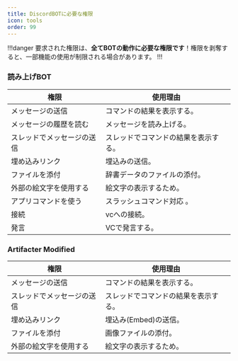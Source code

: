 ```yaml
---
title: DiscordBOTに必要な権限
icon: tools
order: 99
---
```


!!!danger
要求された権限は、**全てBOTの動作に必要な権限です**！権限を剥奪すると、一部機能の使用が制限される場合があります。
!!!

### 読み上げBOT
| 権限 | 使用理由 |
| ---------------------- | ---------------------- | 
| メッセージの送信 | コマンドの結果を表示する。|
| メッセージの履歴を読む | メッセージを読み上げる。|
| スレッドでメッセージの送信 | スレッドでコマンドの結果を表示する。|
| 埋め込みリンク | 埋込みの送信。 |
| ファイルを添付 | 辞書データのファイルの添付。 |
| 外部の絵文字を使用する | 絵文字の表示するため。 |
| アプリコマンドを使う | スラッシュコマンド対応 。|
| 接続 | vcへの接続。 |
| 発言 | VCで発言する。 |

### Artifacter Modified
| 権限 | 使用理由 |
| ---------------------- | ---------------------- | 
| メッセージの送信 | コマンドの結果を表示する。|
| スレッドでメッセージの送信 | スレッドでコマンドの結果を表示する。|
| 埋め込みリンク | 埋込み(Embed)の送信。 |
| ファイルを添付 | 画像ファイルの添付。 |
| 外部の絵文字を使用する | 絵文字の表示するため。 |